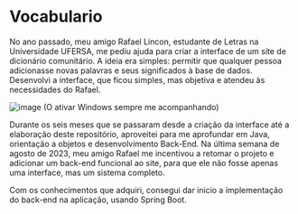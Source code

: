 # Vocabulario

 No ano passado, meu amigo Rafael Lincon, estudante de Letras na Universidade UFERSA, me pediu 
ajuda para criar a interface de um site de dicionário comunitário. A ideia era simples: permitir que 
qualquer pessoa adicionasse novas palavras e seus significados à base de dados. 
Desenvolvi a interface, que ficou simples, mas objetiva e atendeu às necessidades do Rafael.

  ![image](https://github.com/user-attachments/assets/528adc09-4aa7-4a7a-92e1-214dfb9b88ee)
  (O ativar Windows sempre me acompanhando)

 Durante os seis meses que se passaram desde a criação da interface até a elaboração deste 
repositório, aproveitei para me aprofundar em Java, orientação a objetos e desenvolvimento Back-End. 
Na última semana de agosto de 2023, meu amigo Rafael me incentivou a retomar o projeto e adicionar um back-end 
funcional ao site, para que ele não fosse apenas uma interface, mas um sistema completo.

  Com os conhecimentos que adquiri, consegui dar inicio a implementação do back-end na aplicação, usando Spring Boot. 
